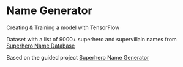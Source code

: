 # Name Generator 

Creating & Training a model with TensorFlow</br>

Dataset with a list of 9000+ superhero and supervillain names from  [Superhero Name Database](https://github.com/am1tyadav/superhero)

Based on the guided project [Superhero Name Generator](https://www.coursera.org/projects/superhero-tensorflow)
